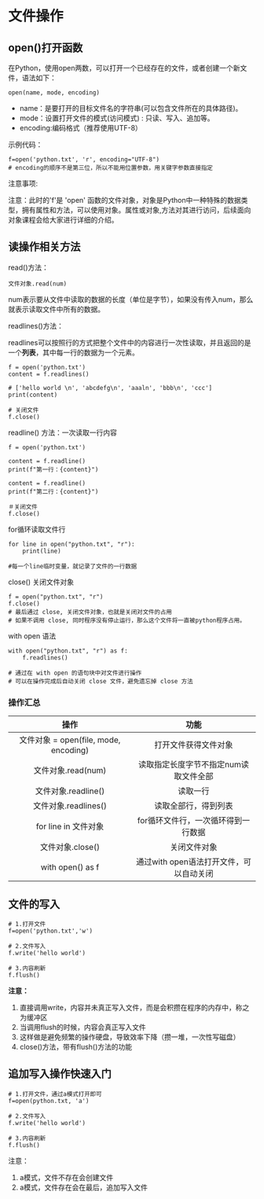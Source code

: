 # 文件操作

## open()打开函数

在Python，使用open两数，可以打开一个已经存在的文件，或者创建一个新文件，语法如下：

    open(name, mode, encoding)

* name：是要打开的目标文件名的字符串(可以包含文件所在的具体路径)。
* mode：设置打开文件的模式(访问模式) : 只读、写入、追加等。
* encoding:编码格式（推荐使用UTF-8）

示例代码：

    f=open('python.txt', 'r', encoding="UTF-8")
    # encoding的顺序不是第三位，所以不能用位置参数，用关键字参数直接指定

注意事项:

注意：此时的'f'是 'open' 函数的文件对象，对象是Python中一种特殊的数据类型，拥有属性和方法，可以使用对象。属性或对象,方法对其进行访问，后续面向对象课程会给大家进行详细的介绍。

## 读操作相关方法

read()方法：

    文件对象.read(num)

num表示要从文件中读取的数据的长度（单位是字节），如果没有传入num，那么就表示读取文件中所有的数据。

readlines()方法：

readlines可以按照行的方式把整个文件中的内容进行一次性读取，并且返回的是一个**列表**，其中每一行的数据为一个元素。

    f = open('python.txt')
    content = f.readlines()

    # ['hello world \n', 'abcdefg\n', 'aaaln', 'bbb\n', 'ccc']
    print(content)

    # 关闭文件
    f.close()

readline() 方法：一次读取一行内容

    f = open('python.txt')
    
    content = f.readline()
    print(f"第一行：{content}")

    content = f.readline()
    print(f"第二行：{content}")

    ＃关闭文件
    f.close()

for循环读取文件行

    for line in open("python.txt", "r"):
        print(line)

    #每一个line临时变量，就记录了文件的一行数据

close() 关闭文件对象

    f = open("python.txt", "r")
    f.close()
    # 最后通过 close, 关闭文件对象，也就是关闭对文件的占用
    # 如果不调用 close, 同时程序没有停止运行，那么这个文件将一直被python程序占用。

with open 语法

    with open("python.txt", "r") as f:
        f.readlines()

    # 通过在 with open 的语句块中对文件进行操作
    # 可以在操作完成后自动关闭 close 文件，避免遗忘掉 close 方法

### 操作汇总

|操作|功能|
|:--:|:-:|
|文件对象 = open(file, mode, encoding)|打开文件获得文件对象|
|文件对象.read(num)|读取指定长度字节不指定num读取文件全部|
|文件对象.readline()|读取一行|
|文件对象.readlines()|读取全部行，得到列表|
|for line in 文件对象|for循环文件行，一次循环得到一行数据|
|文件对象.close()|关闭文件对象|
|with open() as f|通过with open语法打开文件，可以自动关闭|

## 文件的写入

    # 1.打开文件
    f=open('python.txt','w')

    # 2.文件写入
    f.write('hello world')

    # 3.内容刷新
    f.flush()

**注意：**

1. 直接调用write，内容并未真正写入文件，而是会积攒在程序的内存中，称之为缓冲区
2. 当调用flush的时候，内容会真正写入文件
3. 这样做是避免频繁的操作硬盘，导致效率下降（攒一堆，一次性写磁盘）
4. close()方法，带有flush()方法的功能

## 追加写入操作快速入门

    # 1.打开文件，通过a模式打开即可
    f=open(python.txt, 'a')

    # 2.文件写入
    f.write('hello world')

    # 3.内容刷新
    f.flush()

注意：

1. a模式，文件不存在会创建文件
2. a模式，文件存在会在最后，追加写入文件